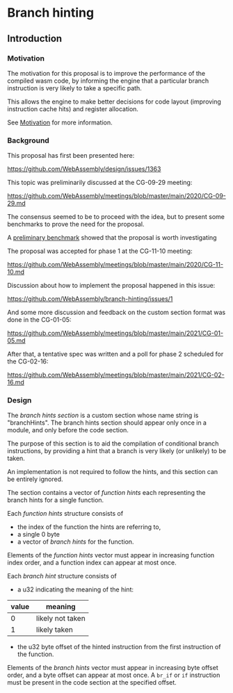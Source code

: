 # Branch hinting

## Introduction

### Motivation

The motivation for this proposal is to improve the performance of the compiled wasm
code, by informing the engine that a particular branch instruction is very likely to take
a specific path.

This allows the engine to make better decisions for code layout (improving instruction cache hits)
and register allocation.

See [Motivation](/proposals/branch-hinting/Motivation.md) for more information.


### Background

This proposal has first been presented here:

https://github.com/WebAssembly/design/issues/1363

This topic was preliminarily discussed at the CG-09-29 meeting:

https://github.com/WebAssembly/meetings/blob/master/main/2020/CG-09-29.md

The consensus seemed to be to proceed with the idea, but to present some benchmarks
to prove the need for the proposal.

A [preliminary benchmark](/benchmarks) showed that the proposal is worth investigating

The proposal was accepted for phase 1 at the CG-11-10 meeting:

https://github.com/WebAssembly/meetings/blob/master/main/2020/CG-11-10.md

Discussion about how to implement the proposal happened in this issue:

https://github.com/WebAssembly/branch-hinting/issues/1

And some more discussion and feedback on the custom section format was done in the CG-01-05:

https://github.com/WebAssembly/meetings/blob/master/main/2021/CG-01-05.md

After that, a tentative spec was written and a poll for phase 2 scheduled for the CG-02-16:

https://github.com/WebAssembly/meetings/blob/master/main/2021/CG-02-16.md


### Design

The *branch hints section* is a custom section whose name string is "branchHints".
The branch hints section should appear only once in a module, and only before the code section.

The purpose of this section is to aid the compilation of conditional branch instructions,
by providing a hint that a branch is very likely (or unlikely) to be taken.

An implementation is not required to follow the hints, and this section can be entirely ignored.

The section contains a vector of *function hints* each representing the branch hints for a single function.

Each *function hints* structure consists of

* the index of the function the hints are referring to,
* a single 0 byte
* a vector of *branch hints* for the function.

Elements of the *function hints* vector must appear in increasing function index order,
and a function index can appear at most once.

Each *branch hint* structure consists of

* a u32 indicating the meaning of the hint:

| value | meaning           |
|-------|-------------------|
| 0     | likely not taken  |
| 1     | likely  taken     |

* the u32 byte offset of the hinted instruction from the first instruction of the function.

Elements of the *branch hints* vector must appear in increasing byte offset order,
and a byte offset can appear at most once. A `br_if` or `if` instruction must be present
in the code section at the specified offset.

